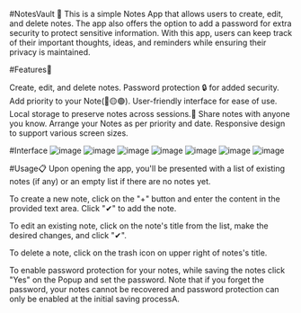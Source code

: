 #NotesVault 📝
This is a simple Notes App that allows users to create, edit, and delete notes. The app also offers the option to add a password for extra security to protect sensitive information. With this app, users can keep track of their important thoughts, ideas, and reminders while ensuring their privacy is maintained.

#Features🚀

Create, edit, and delete notes.
Password protection 🔒 for added security.
Add priority to your Note(🔴🟡🟢).
User-friendly interface for ease of use.
Local storage to preserve notes across sessions.💾
Share notes with anyone you know.
Arrange your Notes as per priority and date.
Responsive design to support various screen sizes.


#Interface
![image](https://github.com/Jayamshriv/NotesVault/assets/101198837/6bd7ffde-190d-445b-b03e-134bb236d739)
![image](https://github.com/Jayamshriv/NotesVault/assets/101198837/f924719d-467c-4c61-a7c0-61e03fe4eb30)
![image](https://github.com/Jayamshriv/NotesVault/assets/101198837/6fca3397-837f-49e1-9d1c-8f5369a27459)
![image](https://github.com/Jayamshriv/NotesVault/assets/101198837/ddb63b26-a77f-45a5-b677-170fa5e0d813)
![image](https://github.com/Jayamshriv/NotesVault/assets/101198837/85e0c223-a5be-48f4-8701-a8879038e17b)
![image](https://github.com/Jayamshriv/NotesVault/assets/101198837/eb6ae826-5bba-4220-bfda-e3c6f21b35a4)
![image](https://github.com/Jayamshriv/NotesVault/assets/101198837/dfdcad93-c28e-4dfb-9418-d1e20fb007cb)


#Usage📋
Upon opening the app, you'll be presented with a list of existing notes (if any) or an empty list if there are no notes yet.

To create a new note, click on the "+" button and enter the content in the provided text area. Click "✔" to add the note.

To edit an existing note, click on the note's title from the list, make the desired changes, and click "✔".

To delete a note, click on the trash icon on upper right of notes's title.

To enable password protection for your notes, while saving the notes click "Yes" on the Popup and set the password. Note that if you forget the password, your notes cannot be recovered and password protection can only be enabled at the initial saving processA.

